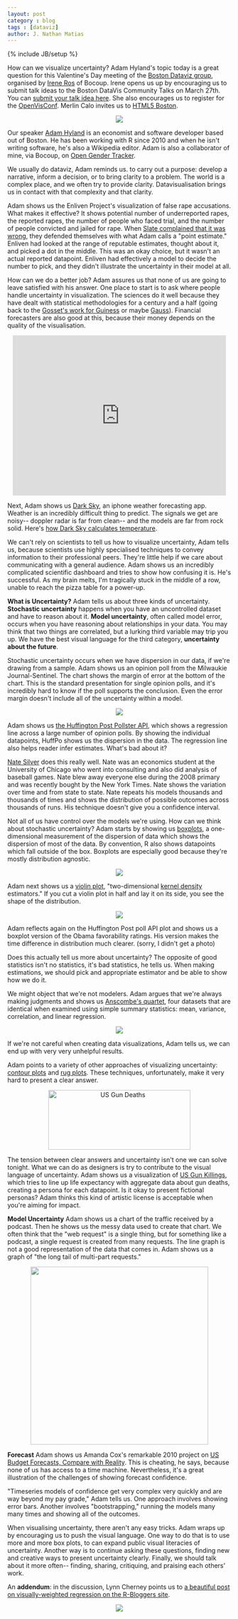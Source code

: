 ```yaml
---
layout: post
category : blog
tags : [dataviz]
author: J. Nathan Matias
---
```

{% include JB/setup %}


How can we visualize uncertainty? Adam Hyland's topic today is a great question for this Valentine's Day meeting of the <a href="http://www.meetup.com/bostondatavis/events/100199592/">Boston Dataviz group</a>, organised by <a href="http://twitter.com/ireneros">Irene Ros</a> of Bocoup. Irene opens us up by encouraging us to submit talk ideas to the Boston DataVis Community Talks on March 27th. You can <a href="http://bit.ly/bostonvistalks">submit your talk idea here</a>. She also encourages us to register for the <a href="http://openvisconf.com">OpenVisConf</a>. Merlin Calo invites us to <a href="http://www.meetup.com/html5boston/">HTML5 Boston</a>.

<div align="center"><a href="http://xkcd.com/55/"><img src="http://imgs.xkcd.com/comics/useless.jpg"/></a></div>

Our speaker <a href="http://twitter.com/therealprotonk">Adam Hyland</a> is an economist and software developer based out of Boston. He has been working with R since 2010 and when he isn't writing software, he's also a Wikipedia editor. Adam is also a collaborator of mine, via Bocoup, on <a href="http://opengendertracking.org/">Open Gender Tracker</a>.

We usually do dataviz, Adam reminds us. to carry out a purpose: develop a narrative, inform a decision, or to bring clarity to a problem. The world is a complex place, and we often try to provide clarity. Datavisualisation brings us in contact with that complexity and that clarity.

Adam shows us the Enliven Project's visualization of false rape accusations. What makes it effective? It shows potential number of underreported rapes, the reported rapes, the number of people who faced trial, and the number of people convicted and jailed for rape. When <a href="http://www.slate.com/blogs/xx_factor/2013/01/08/the_enliven_project_s_false_rape_accusations_infographic_great_intentions.html">Slate complained that it was wrong</a>, they defended themselves with what Adam calls a "point estimate." Enliven had looked at the range of reputable estimates, thought about it, and picked a dot in the middle. This was an okay choice, but it wasn't an actual reported datapoint. Enliven had effectively a model to decide the number to pick, and they didn't illustrate the uncertainty in their model at all.

How can we do a better job? Adam assures us that none of us are going to leave satisfied with his answer. One place to start is to ask where people handle uncertainty in visualization. The sciences do it well because they have dealt with statistical methodologies for a century and a half (going back to the <a href="http://www.umass.edu/wsp/statistics/tales/gosset.html">Gosset's work for Guiness</a> or maybe <a href="https://en.wikipedia.org/wiki/Normal_distribution">Gauss</a>). Financial forecasters are also good at this, because their money depends on the quality of the visualisation. 

<div align="center"><iframe width="480" height="360" src="http://www.kickstarter.com/projects/jackadam/dark-sky-hyperlocal-weather-prediction-and-visuali/widget/video.html" frameborder="0"> </iframe></div>

Next, Adam shows us <a href="http://darkskyapp.com/">Dark Sky</a>, an iphone weather forecasting app. Weather is an incredibly difficult thing to predict. The signals we get are noisy-- doppler radar is far from clean-- and the models are far from rock solid. Here's <a href="http://journal.darkskyapp.com/2012/how-dark-sky-calculates-temperature/">how Dark Sky calculates temperature</a>.

We can't rely on scientists to tell us how to visualize uncertainty, Adam tells us, because scientists use highly specialised techniques to convey information to their professional peers. They're little help if we care about communicating with a general audience. Adam shows us an incredibly complicated scientific dashboard and tries to show how confusing it is. He's successful. As my brain melts, I'm tragically stuck in the middle of a row, unable to reach the pizza table for a power-up.

<strong>What is Uncertainty?</strong>
Adam tells us about three kinds of uncertainty. <strong>Stochastic uncertainty</strong> happens when you have an uncontrolled dataset and have to reason about it. <strong>Model uncertainty</strong>, often called model error, occurs when you have reasoning about relationships in your data. You may think that two things are correlated, but a lurking third variable may trip you up. We have the best visual language for the third category, <strong>uncertainty about the future</strong>.

Stochastic uncertainty occurs when we have dispersion in our data, if we're drawing from a sample. Adam shows us an opinion poll from the Milwaukie Journal-Sentinel. The chart shows the margin of error at the bottom of the chart. This is the standard presentation for single opinion polls, and it's incredibly hard to know if the poll supports the conclusion. Even the error margin doesn't include all of the uncertainty within a model.

<div align="center"><a href="http://elections.huffingtonpost.com/pollster/obama-favorable-rating"><img src="http://www.niemanlab.org/images/pollscreenshot.png"/></a></div>

Adam shows us <a href="http://www.niemanlab.org/2012/07/huffington-post-puts-polling-power-in-the-hands-of-developers-with-new-api/">the Huffington Post Pollster API</a>, which shows a regression line across a large number of opinion polls. By showing the individual datapoints, HuffPo shows us the dispersion in the data. The regression line also helps reader infer estimates. What's bad about it?

<a href="https://twitter.com/fivethirtyeight">Nate Silver</a> does this really well. Nate was an economics student at the University of Chicago who went into consulting and also did analysis of baseball games. Nate blew away everyone else during the 2008 primary and was recently bought by the New York Times. Nate shows the variation over time and from state to state. Nate repeats his models thousands and thousands of times and shows the distribution of possible outcomes across thousands of runs. His technique doesn't give you a confidence interval.

Not all of us have control over the models we're using. How can we think about stochastic uncertainty? Adam starts by showing us <a href="http://en.wikipedia.org/wiki/Box_plot">boxplots</a>, a one-dimensional measurement of the dispersion of data which shows the dispersion of most of the data. By convention, R also shows datapoints which fall outside of the box. Boxplots are especially good because they're mostly distribution agnostic.

<div align="center"><img src="http://upload.wikimedia.org/wikipedia/commons/thumb/1/1a/Boxplot_vs_PDF.svg/500px-Boxplot_vs_PDF.svg.png"></div>

Adam next shows us a <a href="http://en.wikipedia.org/wiki/Violin_plot">violin plot</a>, "two-dimensional <a href="http://en.wikipedia.org/wiki/Kernel_density_estimation">kernel density</a> estimators." If you cut a violin plot in half and lay it on its side, you see the shape of the distribution. 

<div align="center"><img src="http://upload.wikimedia.org/wikipedia/commons/thumb/3/3a/Violin_plot.gif/621px-Violin_plot.gif"/></div>

Adam reflects again on the Huffington Post poll API plot and shows us a boxplot version of the Obama favorability ratings. His version makes the time difference in distribution much clearer.  (sorry, I didn't get a photo)

Does this actually tell us more about uncertainty? The opposite of good statistics isn't no statistics, it's bad statistics, he tells us. When making estimations, we should pick and appropriate estimator and be able to show how we do it. 

We might object that we're not modelers. Adam argues that we're always making judgments and shows us <a href="http://en.wikipedia.org/wiki/Anscombe's_quartet">Anscombe's quartet</a>, four datasets that are identical when examined using simple summary statistics: mean, variance, correlation, and linear regression.

<div align="center"><img src="http://upload.wikimedia.org/wikipedia/commons/thumb/e/ec/Anscombe%27s_quartet_3.svg/500px-Anscombe%27s_quartet_3.svg.png"/></div>

If we're not careful when creating data visualizations, Adam tells us, we can end up with very very unhelpful results.

Adam points to a variety of other approaches of visualizing uncertainty: <a href="http://en.wikipedia.org/wiki/Contour_line">contour plots</a> and <a href="http://en.wikipedia.org/wiki/Carpet_plot">rug plots</a>. These techniques, unfortunately, make it very hard to present a clear answer.

<div align="center"><a href="http://www.flickr.com/photos/natematias/8475156054/" title="US Gun Deaths by natematias, on Flickr"><img src="http://farm9.staticflickr.com/8234/8475156054_3b7c327837_n.jpg" width="320" height="134" alt="US Gun Deaths"></a></div>

The tension between clear answers and uncertainty isn't one we can solve tonight. What we can do as designers is try to contribute to the visual language of uncertainty. Adam shows us a visualization of <a href="http://guns.periscopic.com/">US Gun Killings</a>, which tries to line up life expectancy with aggregate data about gun deaths, creating a persona for each datapoint. Is it okay to present fictional personas? Adam thinks this kind of artistic license is acceptable when you're aiming for impact.

<strong>Model Uncertainty</strong>
Adam shows us a chart of the traffic received by a podcast. Then he shows us the messy data used to create that chart. We often think that the "web request" is a single thing, but for something like a podcast, a single request is created from many requests. The line graph is not a good representation of the data that comes in. Adam shows us a graph of "the long tail of multi-part requests."

<div align="center"><img width="400" src="http://i.imgur.com/Nd9ezLHl.jpg"/></div>

<strong>Forecast</strong>
Adam shows us Amanda Cox's remarkable 2010 project on <a href="http://www.nytimes.com/interactive/2010/02/02/us/politics/20100201-budget-porcupine-graphic.html">US Budget Forecasts, Compare with Reality</a>. This is cheating, he says, because none of us has access to a time machine. Nevertheless, it's a great illustration of the challenges of showing forecast confidence.

"Timeseries models of confidence get very complex very quickly and are way beyond my pay grade," Adam tells us. One approach involves showing error bars. Another involves "bootstrapping," running the models many many times and showing all of the outcomes.

When visualising uncertainty, there aren't any easy tricks. Adam wraps up by encouraging us to push the visual language. One way to do that is to use more and more box plots, to can expand public visual literacies of uncertainty. Another way is to continue asking these questions, finding new and creative ways to present uncertainty clearly. Finally, we should talk about it more often-- finding, sharing, critiquing, and praising each others' work.

An <strong>addendum</strong>: in the discussion, Lynn Cherney points us to <a href="http://www.r-bloggers.com/visually-weighted-regression-in-r-a-la-solomon-hsiang/">a beautiful post on  visually-weighted regression on the R-Bloggers site</a>.

<div align="center"><img src="http://www.nicebread.de/WP/wp-content/uploads/2012/08/Bildschirmfoto-2012-08-30-um-10.25.52.jpg"/></div>
